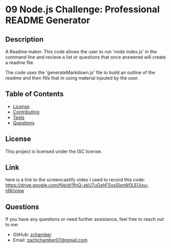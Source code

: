 # 09 Node.js Challenge: Professional README Generator

## Description
A Readme maker. This code allows the user to run 'node index.js' in the command line and recieve a list or questions that once answered will create a readme file. 

The code uses the 'generateMarkdown.js' file to build an outline of the readme and then fills that in using material inputed by the user. 

## Table of Contents
- [License](#license)
- [Contributing](#contributing)
- [Tests](#tests)
- [Questions](#questions)


## License
This project is licensed under the ISC license.

## Link
here is a link to the screencastify video I used to record this code:
https://drive.google.com/file/d/1fnQ-zkU7uGshFSvsSlxnW0LEUixu-nNI/view

## Questions
If you have any questions or need further assistance, feel free to reach out to me:
- GitHub: [zchamber](https://github.com/zchamber)
- Email: zachchamber07@gmail.com